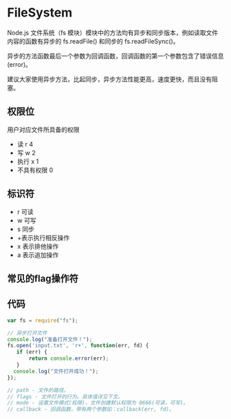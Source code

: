 # FileSystem
Node.js 文件系统（fs 模块）模块中的方法均有异步和同步版本，例如读取文件内容的函数有异步的 fs.readFile() 和同步的 fs.readFileSync()。

异步的方法函数最后一个参数为回调函数，回调函数的第一个参数包含了错误信息(error)。

建议大家使用异步方法，比起同步，异步方法性能更高，速度更快，而且没有阻塞。
## 权限位
用户对应文件所具备的权限
+ 读 r 4
+ 写 w 2
+ 执行 x 1
+ 不具有权限 0
## 标识符
+ r 可读
+ w 可写
+ s 同步
+ +表示执行相反操作
+ x 表示排他操作
+ a 表示追加操作

## 常见的flag操作符


## 代码
```js
var fs = require("fs");

// 异步打开文件
console.log("准备打开文件！");
fs.open('input.txt', 'r+', function(err, fd) {
   if (err) {
       return console.error(err);
   }
  console.log("文件打开成功！");     
});

// path - 文件的路径。
// flags - 文件打开的行为。具体值详见下文。
// mode - 设置文件模式(权限)，文件创建默认权限为 0666(可读，可写)。
// callback - 回调函数，带有两个参数如：callback(err, fd)。
```